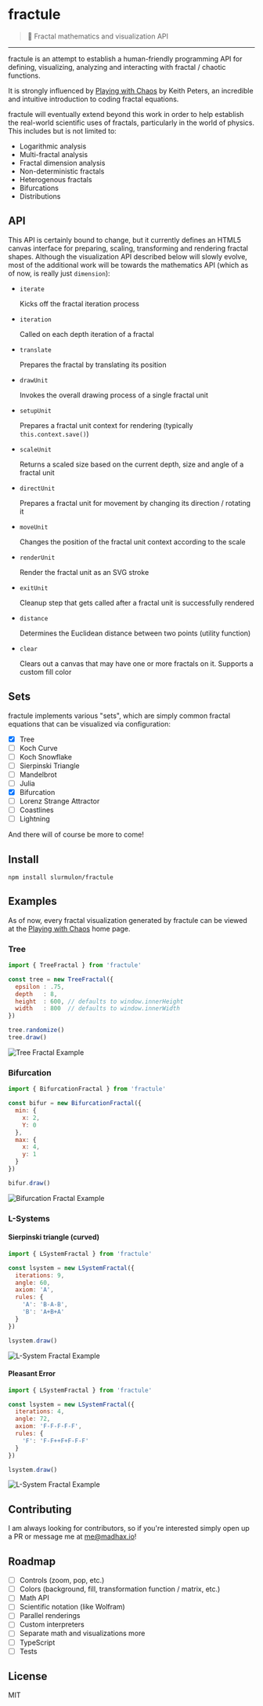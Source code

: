 # fractule

> :space_invader: Fractal mathematics and visualization API

---

fractule is an attempt to establish a human-friendly programming API for defining, visualizing, analyzing and interacting with fractal / chaotic functions.

It is strongly influenced by [Playing with Chaos](http://www.playingwithchaos.net/) by Keith Peters, an incredible and intuitive introduction to coding fractal equations.

fractule will eventually extend beyond this work in order to help establish the real-world scientific uses of fractals, particularly in the world of physics. This includes but is not limited to:

* Logarithmic analysis
* Multi-fractal analysis
* Fractal dimension analysis
* Non-deterministic fractals
* Heterogenous fractals
* Bifurcations
* Distributions

## API

This API is certainly bound to change, but it currently defines an HTML5 canvas interface for preparing, scaling, transforming and rendering fractal shapes.  Although the visualization API described below will slowly evolve, most of the additional work will be towards the mathematics API (which as of now, is really just `dimension`):

* `iterate`

  Kicks off the fractal iteration process

* `iteration`

  Called on each depth iteration of a fractal

* `translate`

  Prepares the fractal by translating its position

* `drawUnit`

  Invokes the overall drawing process of a single fractal unit

* `setupUnit`

  Prepares a fractal unit context for rendering (typically `this.context.save()`)

* `scaleUnit`

  Returns a scaled size based on the current depth, size and angle of a fractal unit

* `directUnit`

  Prepares a fractal unit for movement by changing its direction / rotating it

* `moveUnit`

  Changes the position of the fractal unit context according to the scale

* `renderUnit`

  Render the fractal unit as an SVG stroke

* `exitUnit`

  Cleanup step that gets called after a fractal unit is successfully rendered

* `distance`

  Determines the Euclidean distance between two points (utility function)

* `clear`

  Clears out a canvas that may have one or more fractals on it. Supports a custom fill color

## Sets

fractule implements various "sets", which are simply common fractal equations that can be visualized via configuration:

- [X] Tree
- [ ] Koch Curve
- [ ] Koch Snowflake
- [ ] Sierpinski Triangle
- [ ] Mandelbrot
- [ ] Julia
- [X] Bifurcation
- [ ] Lorenz Strange Attractor
- [ ] Coastlines
- [ ] Lightning

And there will of course be more to come!

## Install

`npm install slurmulon/fractule`

## Examples

As of now, every fractal visualization generated by fractule can be viewed at the [Playing with Chaos](http://www.playingwithchaos.net) home page.

### Tree

```js
import { TreeFractal } from 'fractule'

const tree = new TreeFractal({
  epsilon : .75,
  depth   : 8,
  height  : 600, // defaults to window.innerHeight
  width   : 800  // defaults to window.innerWidth
})

tree.randomize()
tree.draw()
```

![Tree Fractal Example](./assets/tree-2.png)

### Bifurcation

```js
import { BifurcationFractal } from 'fractule'

const bifur = new BifurcationFractal({
  min: {
    x: 2,
    Y: 0
  },
  max: {
    x: 4,
    y: 1
  }
})

bifur.draw()
```

![Bifurcation Fractal Example](./assets/bifurcation.png)

### L-Systems

#### Sierpinski triangle (curved)

```js
import { LSystemFractal } from 'fractule'

const lsystem = new LSystemFractal({
  iterations: 9,
  angle: 60,
  axiom: 'A',
  rules: {
    'A': 'B-A-B',
    'B': 'A+B+A'
  }
})

lsystem.draw()
```

![L-System Fractal Example](./assets/lsystem-1.png)

#### Pleasant Error

```js
import { LSystemFractal } from 'fractule'

const lsystem = new LSystemFractal({
  iterations: 4,
  angle: 72,
  axiom: 'F-F-F-F-F',
  rules: {
    'F': 'F-F++F+F-F-F'
  }
})

lsystem.draw()
```

![L-System Fractal Example](./assets/lsystem-2.png)

## Contributing

I am always looking for contributors, so if you're interested simply open up a PR or message me at me@madhax.io!

## Roadmap

- [ ] Controls (zoom, pop, etc.)
- [ ] Colors (background, fill, transformation function / matrix, etc.)
- [ ] Math API
- [ ] Scientific notation (like Wolfram)
- [ ] Parallel renderings
- [ ] Custom interpreters
- [ ] Separate math and visualizations more
- [ ] TypeScript
- [ ] Tests

## License

MIT
